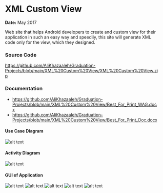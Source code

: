 # XML Custom View

**Date:** May 2017


Web site that helps Android developers to create and custom view for their application in such an easy way and speedily, this site will generate XML code only for the view, which they designed.


### Source Code
https://github.com/AliKhazaaleh/Graduation-Projects/blob/main/XML%20Custom%20View/XML%20Custom%20View.zip

### Documentation
- https://github.com/AliKhazaaleh/Graduation-Projects/blob/main/XML%20Custom%20View/Best_For_Print_WAG.docx
- https://github.com/AliKhazaaleh/Graduation-Projects/blob/main/XML%20Custom%20View/Best_For_Print_Doc.docx


#### Use Case Diagram
![alt text]()

#### Activity Diagram
![alt text]()

#### GUI of Application
![alt text]()
![alt text]()
![alt text]()
![alt text]()
![alt text]()
